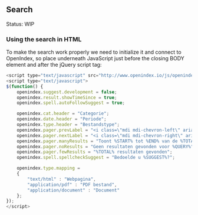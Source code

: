 ## Search

Status: WIP

### Using the search in HTML

To make the search work properly we need to initialize it and connect to OpenIndex, so place underneath JavaScript just before the closing BODY element and after the jQuery script tag:
```javascript
<script type="text/javascript" src="http://www.openindex.io/js/openindex.69694b9315763c81.js"></script>
<script type="text/javascript">
$(function() {
    openindex.suggest.development = false;
    openindex.result.showTimeSince = true;
    openindex.spell.autoFollowSuggest = true;

    openindex.cat.header = "Categorie";
    openindex.date.header = "Periode";
    openindex.type.header = "Bestandstype";
    openindex.pager.prevLabel = "<i class=\"mdi mdi-chevron-left\" aria-hidden=\"true\"></i>";
    openindex.pager.nextLabel = "<i class=\"mdi mdi-chevron-right\" aria-hidden=\"true\"></i>";
    openindex.pager.manyResults = "Toont %START% tot %END% van de %TOTAL% resultaten";
    openindex.pager.noResults = "Geen resultaten gevonden voor %QUERY%";
    openindex.pager.fewResults = "%TOTAL% resultaten gevonden";
    openindex.spell.spellcheckSuggest = "Bedoelde u %SUGGEST%?";

    openindex.type.mapping =
    {
        "text/html" : "Webpagina",
        "application/pdf" : "PDF bestand",
        "application/document" : "Document"
    };
});
</script>
```
